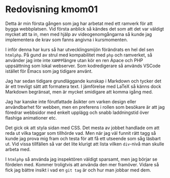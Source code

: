 ---
---

# Redovisning kmom01

Detta är min första gången som jag har arbetat med ett ramverk för att bygga
webbplatsen. Vid första anblick så kändes det som att det var väldigt mycket att
ta in, men med hjälp av videogenomgångarna så kunde jag implementera de krav som
fanns angivna i kursmomenten.

I inför denna har kurs så har utvecklingsmijön förändrats en hel del sen
`htmlphp`. På gund av strul med  kompabilitet med `php` och ramverket, så
använder jag inte inte `XAMPP`längre utan kör en ren Apace och PHP uppsättning
som lokal webserver. Som kodredigerare så används VSCode istället för Emacs som
jag tidigare använt.

Jag har sedan tidigare grundläggande kunskap i Markdown och tycker det är ett
trevligt sätt att formatera text. I jämförelse med LaTeX så känns dock Markdown
begränsat, men är mycket smidigare att komma igång med.

Jag har kanske inte förutfattade åsikter om varken design eller användbarhet för
webben, men en preferens i rollen som besökare är att jag föredrar webbsidor med
enkelt upplägg och snabb laddningstid över flashiga animationer etc.

Det gick ok att styla sidan med CSS. Det mesta av jobbet handlade om att reda ut
vilka taggar som tillhörde vad. Men när jag väl funnit rätt tagg så kunde jag 
prova mig fram och testa för att få ett utseende som såg läsbart ut. 
Vid vissa tillfällen så var det lite klurigt att lista vilken `div`-nivå man skulle arbeta med.

I `htmlphp` så använda jag inspektören väldigt sparsamt, men jag börjar se fördelen med.
Kommer troligtvis att använda den mer framöver.
Vidare så fick jag bättre insikt i vad en `git tag` är och hur man jobbar med dem.



<!-- 
Är du sedan tidigare van att jobba i ramverk för att bygga webbplatser?
Det blev en del nya verktyg och tekniker i labbmiljön och för att jobba med redovisa sidan, är du bekant med några av dem sedan tidigare?
Har du några förutfattade meningar, eller kanske en etablerad övertygelse, inom design och användbarhet för webben?
Hur kändes det att styla webbplatsen med CSS? Gick det bra?
Vilken är din TIL för detta kmom? 
-->
